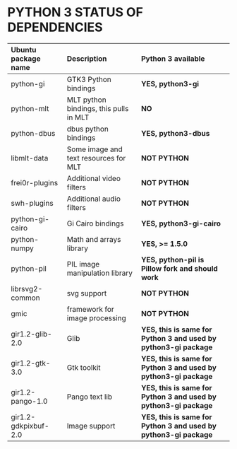 # PYTHON 3 STATUS OF DEPENDENCIES

| **Ubuntu package name** | **Description** | **Python 3 available** |
|:-------------------------------|:----------------|:--------------|
| python-gi | GTK3 Python bindings | **YES, python3-gi**  |
| python-mlt | MLT python bindings, this pulls in MLT | **NO** |
| python-dbus | dbus python bindings | **YES, python3-dbus** |
| libmlt-data | Some image and text resources for MLT |**NOT PYTHON** |
| frei0r-plugins | Additional video filters | **NOT PYTHON** |
| swh-plugins | Additional audio filters | **NOT PYTHON**  |
| python-gi-cairo | Gi Cairo bindings | **YES, python3-gi-cairo** |
| python-numpy | Math and arrays library |  **YES, >= 1.5.0** |
| python-pil | PIL image manipulation library | **YES, python-pil is Pillow fork and should work** |
| librsvg2-common | svg support | **NOT PYTHON**  |
| gmic | framework for image processing | **NOT PYTHON**  |
| gir1.2-glib-2.0 | Glib | **YES, this is same for Python 3 and used by python3-gi package**|
| gir1.2-gtk-3.0 | Gtk toolkit | **YES, this is same for Python 3 and used by python3-gi package** |
| gir1.2-pango-1.0 | Pango text lib | **YES, this is same for Python 3 and used by python3-gi package** |
| gir1.2-gdkpixbuf-2.0 | Image support | **YES, this is same for Python 3 and used by python3-gi package** |
